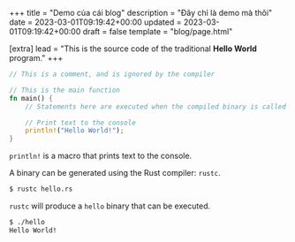 +++
title = "Demo của cái blog"
description = "Đây chỉ là demo mà thôi"
date = 2023-03-01T09:19:42+00:00
updated = 2023-03-01T09:19:42+00:00
draft = false
template = "blog/page.html"

[extra]
lead = "This is the source code of the traditional <b>Hello World</b> program."
+++

```rust
// This is a comment, and is ignored by the compiler

// This is the main function
fn main() {
    // Statements here are executed when the compiled binary is called

    // Print text to the console
    println!("Hello World!");
}
```

`println!` is a macro that prints text to the console.

A binary can be generated using the Rust compiler: `rustc`.

```bash
$ rustc hello.rs
```

`rustc` will produce a `hello` binary that can be executed.

```bash
$ ./hello
Hello World!
```
